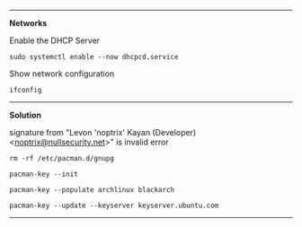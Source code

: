 <hr>

**Networks**

Enable the DHCP Server

    sudo systemctl enable --now dhcpcd.service
    
Show network configuration

    ifconfig

<hr>

**Solution**

signature from "Levon 'noptrix' Kayan (Developer) &lt;noptrix@nullsecurity.net>" is invalid error

    rm -rf /etc/pacman.d/gnupg
    
    pacman-key --init
    
    pacman-key --populate archlinux blackarch
    
    pacman-key --update --keyserver keyserver.ubuntu.com
    
<hr>
